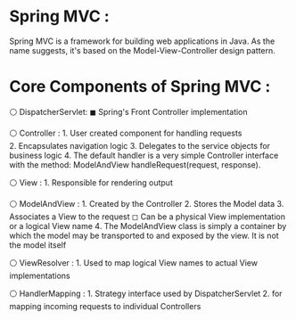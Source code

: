 # Spring MVC :
Spring MVC is a framework for building web applications in Java. As the name suggests, it's based on the Model-View-Controller design pattern.

# Core Components of Spring MVC :
⚪ DispatcherServlet:
	◼ Spring's Front Controller implementation

⚪ Controller :
	1. User created component for handling requests                                                                                                                                    
 	2. Encapsulates navigation logic
  	3. Delegates to the service objects for business logic
   	4. The default handler is a very simple Controller interface with the method:
		ModelAndView handleRequest(request, response).

⚪ View :
	1. Responsible for rendering output

⚪ ModelAndView :
	1. Created by the Controller
	2. Stores the Model data
	3. Associates a View to the request
		◻ Can be a physical View implementation or a logical View name
	4. The ModelAndView class is simply a container by which the model may be transported to and exposed by the view.
		It is not the model itself

⚪ ViewResolver :
	1. Used to map logical View names to actual View implementations

⚪ HandlerMapping :
	1. Strategy interface used by DispatcherServlet
	2. for mapping incoming requests to individual Controllers 
